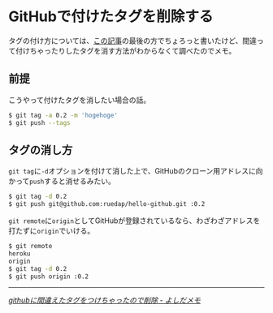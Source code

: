 # GitHubで付けたタグを削除する

タグの付け方については、[この記事](/2011/01/31/ruby-heroku-sinatra-twitter-tweet)の最後の方でちょろっと書いたけど、間違って付けちゃったりしたタグを消す方法がわからなくて調べたのでメモ。

<!-- READMORE -->


## 前提

こうやって付けたタグを消したい場合の話。

~~~ sh
$ git tag -a 0.2 -m 'hogehoge'
$ git push --tags
~~~


## タグの消し方

`git tag`に`-d`オプションを付けて消した上で、GitHubのクローン用アドレスに向かって`push`すると消せるみたい。

~~~ sh
$ git tag -d 0.2
$ git push git@github.com:ruedap/hello-github.git :0.2
~~~

`git remote`に`origin`としてGitHubが登録されているなら、わざわざアドレスを打たずに`origin`でいける。

~~~ sh
$ git remote
heroku
origin
$ git tag -d 0.2
$ git push origin :0.2
~~~

---

<cite>[githubに間違えたタグをつけちゃったので削除 - よしだメモ](http://d.hatena.ne.jp/rudeboyjet/20091001/p1)</cite>

